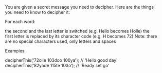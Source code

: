 You are given a secret message you need to decipher. Here are the things you need to know to decipher it:

For each word:

the second and the last letter is switched (e.g. Hello becomes Holle)
the first letter is replaced by its character code (e.g. H becomes 72)
Note: there are no special characters used, only letters and spaces

Examples

decipherThis('72olle 103doo 100ya'); // 'Hello good day'
decipherThis('82yade 115te 103o'); // 'Ready set go'
